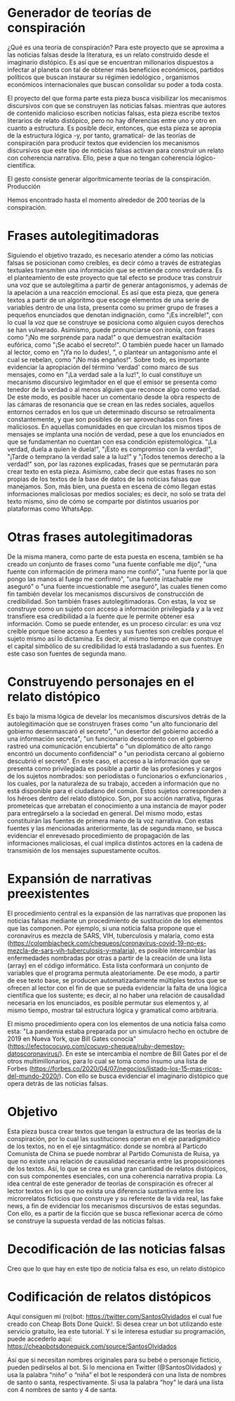 # Generador de teorías de conspiración

¿Qué es una teoría de conspiración? Para este proyecto que se aproxima a las noticias falsas desde la literatura, es un relato construido desde el imaginario distópico. Es así que se encuentran millonarios dispuestos a infectar al planeta con tal de obtener más beneficios económicos, partidos políticos que buscan instaurar su régimen iedológico , organismos económicos internacionales que buscan consolidar su poder a toda costa. 

El proyecto del que forma parte esta pieza busca visibilizar los mecanismos discursivos con que se construyen las noticias falsas. mientras que autores de contenido malicioso escriben noticias falsas, esta pieza escribe textos literarios de relato distópico, pero no hay diferencias entre uno y otro en cuanto a estructura. Es posible decir, entonces, que esta pieza se apropia de la estructura lógica -y, por tanto, gramatical- de las teorías de conspiración para producir textos que evidencien los mecanismos discursivos que este tipo de noticias falsas activan para construir un relato con coherencia narrativa. Ello, pese a que no tengan coherencia lógico-científica. 

El gesto consiste generar algorítmicamente teorías de la conspiración.
Producción 

Hemos encontrado hasta el momento alrededor de 200 teorías de la conspiración. 

# Frases autolegitimadoras 
Siguiendo el objetivo trazado, es necesario atender a cómo las noticias falsas se posicionan como creíbles, es decir cómo a través de estrategias textuales transmiten una información que se entiende como verdadera. Es el planteamiento de este proyecto que tal efecto se produce tras construir una voz que se autolegitima a partir de generar antagonismos, y además de la apelación a una reacción emocional. Es así que esta pieza, que genera textos a partir de un algoritmo que escoge elementos de una serie de variables dentro de una lista, presenta como su primer grupo de frases a pequeños enunciados que denotan indignación, como "¡Es increíble!", con lo cual la voz que se construye se posiciona como alguien cuyos derechos se han vulnerado. Asimismo, puede pronunciarse con ironía, con frases como "¡No me sorprende para nada!" o que demuestran exaltación eufórica, como "¡Se acabó el secreto!". O también puede hacer un llamado al lector, como en "¡Ya no lo dudes!, ", o plantear un antagonismo ante el cual se rebelan, como "¡No más engaños!". Sobre todo, es importante evidenciar la apropiación del término 'verdad' como marco de sus mensajes, como en "¡La verdad sale a la luz!", lo cual constituye un mecanismo discursivo legimitador en el que el emisor se presenta como tenedor de la verdad o al menos alguien que reconoce algo como verdad.
De este modo, es posible hacer un comentario desde la obra respecto de las cámaras de resonancia que se crean en las redes sociales, aquellos entornos cerrados en los que un determinado discurso se retroalimenta constantemente, y que son posibles de ser aprovechadas con fines maliciosos. En aquellas comunidades en que circulan los mismos tipos de mensajes se implanta una noción de verdad, pese a que los enunciados en que se fundamentan no cuentan con esa condición epistemológica. "¡La verdad, duela a quien le duela!", "¡Esto es compromiso con la verdad!", "¡Tarde o temprano la verdad sale a la luz!" y "¡Todos tenemos derecho a la verdad!" son, por las razones explicadas, frases que se permutarán para crear texto en esta pieza.
Asimismo, cabe decir que estas frases no son propias de los textos de la base de datos de las noticias falsas que manejamos. Son, más bien, una puesta en escena de cómo llegan estas informaciones maliciosas por medios sociales; es decir, no solo se trata del texto mismo, sino de cómo se comparte por distintos usuarios por plataformas como WhatsApp.

# Otras frases autolegitimadoras
De la misma manera, como parte de esta puesta en escena, también se ha creado un conjunto de frases como "una fuente confiable me dijo", "una fuente con información de primera mano me confió", "una fuente por la que pongo las manos al fuego me confirmó", "una fuente intachable me aseguró" o "una fuente incuestionable me aseguró", las cuales tienen como fin también develar los mecanismos discursivos de construcción de credibilidad. Son también frases autolegitimadoras. Con estas, la voz se construye como un sujeto con acceso a información privilegiada y a la vez transfiere esa credibilidad a la fuente que le permite obtener esa información. Como se puede entender, es un proceso circular: es una voz creíble porque tiene acceso a fuentes y sus fuentes son creíbles porque el sujeto mismo así lo dictamina. Es decir, al mismo tiempo en que construye el capital simbólico de su credibilidad lo está trasladando a sus fuentes. En este caso son fuentes de segunda mano.

# Construyendo personajes en el relato distópico
Es bajo la misma lógica de develar los mecanismos discursivos detrás de la autolegitimación que se construyen frases como "un alto funcionario del gobierno desenmascaró el secreto", "un desertor del gobierno accedió a una información secreta", "un funcionario descontento con el gobierno rastreó una comunicación encubierta" o "un diplomático de alto rango encontró un documento confidencial" o "un periodista cercano al gobierno descubrió el secreto". En este caso, el acceso a la información que se presenta como privilegiada es posible a partir de las profesiones y cargos de los sujetos nombrados: son periodistas o funcionarios o exfuncionarios , los cuales, por la naturaleza de su trabajo, acceden a información que no está disponible para el ciudadano del común. Estos sujetos corresponden a los héroes dentro del relato distópico. Son, por su acción narrativa, figuras prometeicas que arrebatan el conocimiento a una instancia de mayor poder para entregárselo a la sociedad en general. 
Del mismo modo, estas constituirán las fuentes de primera mano de la voz narrativa. Con estas fuentes y las mencionadas anteriormente, las de segunda mano, se busca evidenciar el enrevesado procedimiento de propagación de las informaciones maliciosas, el cual implica distintos actores en la cadena de transmisión de los mensajes supuestamente ocultos.

# Expansión de narrativas preexistentes
El procedimiento central es la expansión de las narrativas que proponen las noticias falsas mediante un procedimiento de sustitución de los elementos que las componen. Por ejemplo, si una noticia falsa propone que el coronavirus es mezcla de SARS, VIH, tuberculosis y malaria, como esta (https://colombiacheck.com/chequeos/coronavirus-covid-19-no-es-mezcla-de-sars-vih-tuberculosis-y-malaria), es posible intercambiar las enfermedades nombradas por otras a partir de la creación de una lista (array) en el código informático. Esta lista conformará un conjunto de variables que el programa permuta aleatoriamente. De ese modo, a partir de ese texto base, se producen automatizadamente múltiples textos que se ofrecen al lector con el fin de que se pueda evidenciar la falta de una lógica científica que los sustente; es decir, al no haber una relación de causalidad necesaria en los enunciados, es posible permutar sus elementos y, al mismo tiempo, mostrar tal estructura lógica y gramatical como arbitraria.   

El mismo procedimiento opera con los elementos de una noticia falsa como esta: "La pandemia estaba preparada por un simulacro hecho en octubre de 2019 en Nueva York, que Bill Gates conocía" (https://efectococuyo.com/cocuyo-chequea/ruby-demestoy-datoscoronavirus/). En este se intercambia el nombre de Bill Gates por el de otros multimillonarios, para lo cual se toma como insumo una lista de Forbes (https://forbes.co/2020/04/07/negocios/listado-los-15-mas-ricos-del-mundo-2020/). Con ello se busca evidenciar el imaginario distópico que opera detrás de las noticias falsas. 

# Objetivo 
Esta pieza busca crear textos que tengan la estructura de las teorías de la conspiración, por lo cual las sustituciones operan en el eje paradigmático de los textos, no en el eje sintagmático: donde se nombra al Particdo Comunista de China se puede nombrar al Partido Comunista de Ruisa, ya que no existe una relación de causalidad necesaria entre las proposiciones de los textos. Así, lo que se crea es una gran cantidad de relatos distópicos, con sus componentes esenciales, con una coherencia narrativa propia. 
La idea central de este generador de teorías de conspiración es ofrecer al lector textos en los que no exista una diferencia sustantiva entre los microrrelatos ficticios que construye y su referente de la vida real, las fake news, a fin de evidenciar los mecanismos discursivos de estas segundas. Con ello, es a partir de la ficción que se busca reflexionar acerca de cómo se construye la supuesta verdad de las noticias falsas.

# Decodificación de las noticias falsas
Creo que lo que hay en este tipo de noticia falsa es eso, un relato distópico

# Codificación de relatos distópicos


Aquí consiguen mi (ro)bot: https://twitter.com/SantosOlvidados el cual fue creado con Cheap Bots Done Quick!. Si desea crear un bot utilizando este servicio gratuito, lea este tutorial. Y si le interesa estudiar su programación, puede accederlo aquí: https://cheapbotsdonequick.com/source/SantosOlvidados

Así que si necesitan nombres originales para su bebé o personaje ficticio, pueden pedírselos al bot. Si lo menciona en Twitter (@SantosOlvidados) y usa la palabra “niño” o “niña” el bot le responderá con una lista de nombres de santo o santa, respectivamente. Si usa la palabra “hoy” le dará una lista con 4 nombres de santo y 4 de santa.
